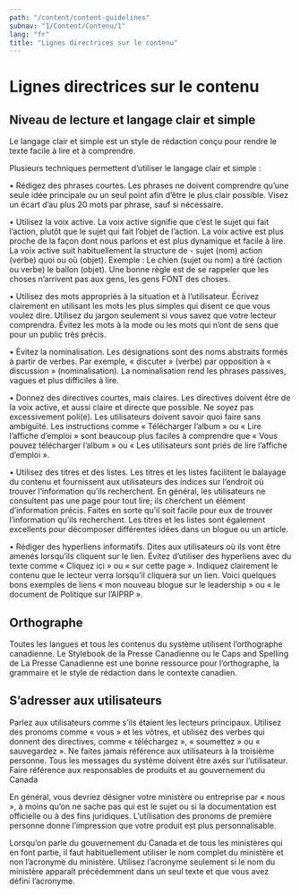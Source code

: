 ```yaml
---
path: "/content/content-guidelines"
subnav: "1/Content/Contenu/1"
lang: "fr"
title: "Lignes directrices sur le contenu"
---
```


# Lignes directrices sur le contenu

## Niveau de lecture et langage clair et simple
Le langage clair et simple est un style de rédaction conçu pour rendre le texte facile à lire et à comprendre.

Plusieurs techniques permettent d’utiliser le langage clair et simple :

•	 Rédigez des phrases courtes. Les phrases ne doivent comprendre qu’une seule idée principale ou un seul point afin d’être le plus clair possible. Visez un écart d’au plus 20 mots par phrase, sauf si nécessaire.

•	Utilisez la voix active. La voix active signifie que c’est le sujet qui fait l’action, plutôt que le sujet qui fait l’objet de l’action. La voix active est plus proche de la façon dont nous parlons et est plus dynamique et facile à lire. La voix active suit habituellement la structure de - sujet (nom) action (verbe) quoi ou où (objet). Exemple : Le chien (sujet ou nom) a tiré (action ou verbe) le ballon (objet). Une bonne règle est de se rappeler que les choses n’arrivent pas aux gens, les gens FONT des choses.

•	Utilisez des mots appropriés à la situation et à l’utilisateur. Écrivez clairement en utilisant les mots les plus simples qui disent ce que vous voulez dire. Utilisez du jargon seulement si vous savez que votre lecteur comprendra. Évitez les mots à la mode ou les mots qui n’ont de sens que pour un public très précis.

•	Évitez la nominalisation. Les désignations sont des noms abstraits formés à partir de verbes. Par exemple, « discuter » (verbe) par opposition à « discussion » (nominalisation). La nominalisation rend les phrases passives, vagues et plus difficiles à lire.

•	Donnez des directives courtes, mais claires. Les directives doivent être de la voix active, et aussi claire et directe que possible. Ne soyez pas excessivement poli(e). Les utilisateurs doivent savoir quoi faire sans ambiguïté. Les instructions comme « Télécharger l’album » ou « Lire l’affiche d’emploi » sont beaucoup plus faciles à comprendre que « Vous pouvez télécharger l’album » ou « Les utilisateurs sont priés de lire l’affiche d’emploi ».

•	Utilisez des titres et des listes. Les titres et les listes facilitent le balayage du contenu et fournissent aux utilisateurs des indices sur l’endroit où trouver l’information qu’ils recherchent. En général, les utilisateurs ne consultent pas une page pour tout lire; ils cherchent un élément d’information précis. Faites en sorte qu’il soit facile pour eux de trouver l’information qu’ils recherchent. Les titres et les listes sont également excellents pour décomposer différentes idées dans un blogue ou un article.

•	Rédiger des hyperliens informatifs. Dites aux utilisateurs où ils vont être amenés lorsqu’ils cliquent sur le lien. Évitez d’utiliser des hyperliens avec du texte comme « Cliquez ici » ou « sur cette page ». Indiquez clairement le contenu que le lecteur verra lorsqu’il cliquera sur un lien. Voici quelques bons exemples de liens « mon nouveau blogue sur le leadership » ou « le document de Politique sur l’AIPRP ».

## Orthographe
Toutes les langues et tous les contenus du système utilisent l’orthographe canadienne. Le Stylebook de la Presse Canadienne ou le Caps and Spelling de La Presse Canadienne est une bonne ressource pour l’orthographe, la grammaire et le style de rédaction dans le contexte canadien.

## S’adresser aux utilisateurs
Parlez aux utilisateurs comme s’ils étaient les lecteurs principaux. Utilisez des pronoms comme « vous » et les vôtres, et utilisez des verbes qui donnent des directives, comme « téléchargez », « soumettez » ou « sauvegardez ». Ne faites jamais référence aux utilisateurs à la troisième personne. Tous les messages du système doivent être axés sur l’utilisateur.
Faire référence aux responsables de produits et au gouvernement du Canada

En général, vous devriez désigner votre ministère ou entreprise par « nous », à moins qu’on ne sache pas qui est le sujet ou si la documentation est officielle ou à des fins juridiques. L’utilisation des pronoms de première personne donne l’impression que votre produit est plus personnalisable.

Lorsqu’on parle du gouvernement du Canada et de tous les ministères qui en font partie, il faut habituellement utiliser le nom complet du ministère et non l’acronyme du ministère. Utilisez l’acronyme seulement si le nom du ministère apparaît précédemment dans un seul texte et que vous avez défini l’acronyme.
